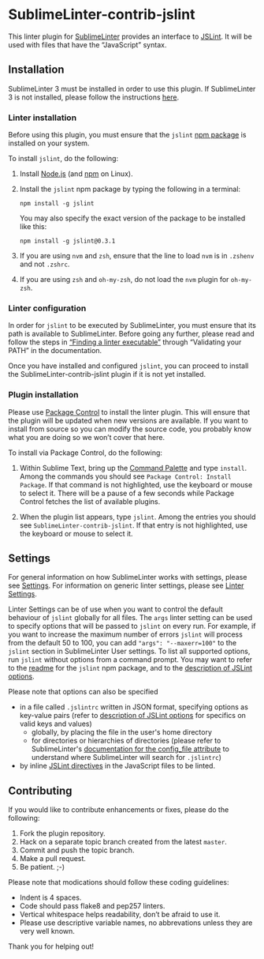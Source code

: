 SublimeLinter-contrib-jslint
================================

This linter plugin for [SublimeLinter][docs] provides an interface to [JSLint](http://www.jslint.com/lint.html). It will be used with files that have the “JavaScript” syntax.

## Installation
SublimeLinter 3 must be installed in order to use this plugin. If SublimeLinter 3 is not installed, please follow the instructions [here][installation].

### Linter installation
Before using this plugin, you must ensure that the `jslint` [npm package][jslint-npm] is installed on your system.

To install `jslint`, do the following:

1. Install [Node.js](http://nodejs.org) (and [npm](https://github.com/joyent/node/wiki/Installing-Node.js-via-package-manager) on Linux).

1. Install the `jslint` npm package by typing the following in a terminal:
   ```
   npm install -g jslint
   ```
   You may also specify the exact version of the package to be installed like this:
   ```
   npm install -g jslint@0.3.1
   ```

1. If you are using `nvm` and `zsh`, ensure that the line to load `nvm` is in `.zshenv` and not `.zshrc`.

1. If you are using `zsh` and `oh-my-zsh`, do not load the `nvm` plugin for `oh-my-zsh`.


### Linter configuration
In order for `jslint` to be executed by SublimeLinter, you must ensure that its path is available to SublimeLinter. Before going any further, please read and follow the steps in [“Finding a linter executable”](http://sublimelinter.readthedocs.org/en/latest/troubleshooting.html#finding-a-linter-executable) through “Validating your PATH” in the documentation.

Once you have installed and configured `jslint`, you can proceed to install the SublimeLinter-contrib-jslint plugin if it is not yet installed.

### Plugin installation
Please use [Package Control][pc] to install the linter plugin. This will ensure that the plugin will be updated when new versions are available. If you want to install from source so you can modify the source code, you probably know what you are doing so we won’t cover that here.

To install via Package Control, do the following:

1. Within Sublime Text, bring up the [Command Palette][cmd] and type `install`. Among the commands you should see `Package Control: Install Package`. If that command is not highlighted, use the keyboard or mouse to select it. There will be a pause of a few seconds while Package Control fetches the list of available plugins.

1. When the plugin list appears, type `jslint`. Among the entries you should see `SublimeLinter-contrib-jslint`. If that entry is not highlighted, use the keyboard or mouse to select it.

## Settings
For general information on how SublimeLinter works with settings, please see [Settings][settings]. For information on generic linter settings, please see [Linter Settings][linter-settings].

Linter Settings can be of use when you want to control the default behaviour of `jslint` globally for all files. The `args` linter setting can be used to specify options that will be passed to `jslint` on every run. For example, if you want to increase the maximum number of errors `jslint` will process from the default 50 to 100, you can add `"args": "--maxerr=100"` to the `jslint` section in SublimeLinter User settings. To list all supported options, run `jslint` without options from a command prompt. You may want to refer to the [readme](https://npmjs.org/package/jslint#readme) for the `jslint` npm package, and to the [description of JSLint options][jslint-options-20130826].

Please note that options can also be specified

- in a file called `.jslintrc` written in JSON format, specifying options as key-value pairs (refer to [description of JSLint options][jslint-options-20130826] for specifics on valid keys and values)
    * globally, by placing the file in the user's home directory
    * for directories or hierarchies of directories (please refer to SublimeLinter's [documentation for the config_file attribute][config_file] to understand where SublimeLinter will search for `.jslintrc`)
- by inline [JSLint directives](http://www.jslint.com/lint.html#options) in the JavaScript files to be linted.

## Contributing
If you would like to contribute enhancements or fixes, please do the following:

1. Fork the plugin repository.
1. Hack on a separate topic branch created from the latest `master`.
1. Commit and push the topic branch.
1. Make a pull request.
1. Be patient.  ;-)

Please note that modications should follow these coding guidelines:

- Indent is 4 spaces.
- Code should pass flake8 and pep257 linters.
- Vertical whitespace helps readability, don’t be afraid to use it.
- Please use descriptive variable names, no abbrevations unless they are very well known.

Thank you for helping out!

[docs]: http://sublimelinter.readthedocs.org
[installation]: http://sublimelinter.readthedocs.org/en/latest/installation.html
[locating-executables]: http://sublimelinter.readthedocs.org/en/latest/usage.html#how-linter-executables-are-located
[pc]: https://sublime.wbond.net/installation
[cmd]: http://docs.sublimetext.info/en/sublime-text-3/extensibility/command_palette.html
[settings]: http://sublimelinter.readthedocs.org/en/latest/settings.html
[linter-settings]: http://sublimelinter.readthedocs.org/en/latest/linter_settings.html
[inline-settings]: http://sublimelinter.readthedocs.org/en/latest/settings.html#inline-settings
[jslint-npm]: https://www.npmjs.org/package/jslint
[jslint-options-20130826]: https://github.com/douglascrockford/JSLint/blob/650bcde1642e53cbfbd248a6092ddebb61ce3985/jslint.js#L178
[config_file]: http://www.sublimelinter.com/en/latest/linter_attributes.html#config-file
